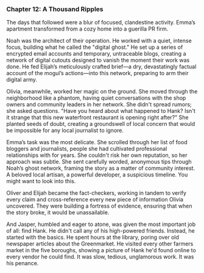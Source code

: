 ### Chapter 12: A Thousand Ripples
The days that followed were a blur of focused, clandestine activity. Emma’s apartment transformed from a cozy home into a guerilla PR firm.

Noah was the architect of their operation. He worked with a quiet, intense focus, building what he called the "digital ghost." He set up a series of encrypted email accounts and temporary, untraceable blogs, creating a network of digital cutouts designed to vanish the moment their work was done. He fed Elijah’s meticulously crafted brief—a dry, devastatingly factual account of the mogul’s actions—into this network, preparing to arm their digital army.

Olivia, meanwhile, worked her magic on the ground. She moved through the neighborhood like a phantom, having quiet conversations with the shop owners and community leaders in her network. She didn't spread rumors; she asked questions. "Have you heard about what happened to Hank? Isn't it strange that this new waterfront restaurant is opening right after?" She planted seeds of doubt, creating a groundswell of local concern that would be impossible for any local journalist to ignore.

Emma’s task was the most delicate. She scrolled through her list of food bloggers and journalists, people she had cultivated professional relationships with for years. She couldn't risk her own reputation, so her approach was subtle. She sent carefully worded, anonymous tips through Noah’s ghost network, framing the story as a matter of community interest. A beloved local artisan, a powerful developer, a suspicious timeline. You might want to look into this.

Oliver and Elijah became the fact-checkers, working in tandem to verify every claim and cross-reference every new piece of information Olivia uncovered. They were building a fortress of evidence, ensuring that when the story broke, it would be unassailable.

And Jasper, humbled and eager to atone, was given the most important job of all: find Hank. He didn't call any of his high-powered friends. Instead, he started with the basics. He spent hours at the library, poring over old newspaper articles about the Greenmarket. He visited every other farmers market in the five boroughs, showing a picture of Hank he'd found online to every vendor he could find. It was slow, tedious, unglamorous work. It was his penance.